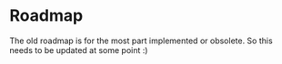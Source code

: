 # Roadmap

The old roadmap is for the most part implemented or obsolete. So this needs to be updated at some point :)